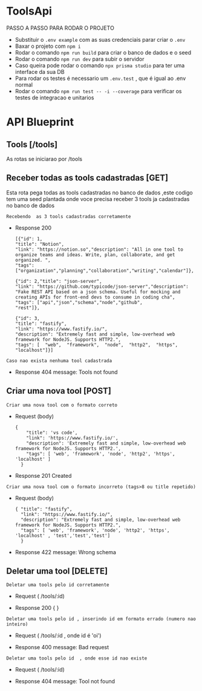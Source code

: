 # ToolsApi
PASSO A PASSO PARA RODAR O PROJETO

+ Substituir o `.env example` com as suas credenciais parar criar o `.env`
+ Baxar o projeto com `npm i`
+ Rodar o comando `npm run build` para criar o banco de dados e o seed
+ Rodar o comando `npm run dev` para subir o servidor 
+ Caso queira pode rodar o comando `npx prisma studio` para ter uma interface da sua DB
+ Para rodar os testes é necessario um `.env.test` , que é igual ao .env normal
+ Rodar o comando `npm run test -- -i --coverage` para verificar os testes de integracao e unitarios



# API Blueprint


## Tools [/tools]
As rotas se iniciarao por /tools

## Receber todas as tools cadastradas [GET]
  Esta rota pega todas as tools cadastradas no banco de dados ,este codigo tem uma seed plantada onde voce precisa receber 3 tools ja cadastradas no banco de dados

`Recebendo  as 3 tools cadastradas corretamente `

+ Response 200 

      [{"id": 1,
      "title": "Notion",
      "link": "https://notion.so","description": "All in one tool to organize teams and ideas. Write, plan, collaborate, and get organized. ",
      "tags": ["organization","planning","collaboration","writing","calendar"]},

      {"id": 2,"title": "json-server",
      "link": "https://github.com/typicode/json-server","description": "Fake REST API based on a json schema. Useful for mocking and creating APIs for front-end devs to consume in coding cha",
      "tags": ["api","json","schema","node","github",
      "rest"]},

      {"id": 3,
      "title": "fastify",
      "link": "https://www.fastify.io/",
      "description": "Extremely fast and simple, low-overhead web framework for NodeJS. Supports HTTP2.",
      "tags": [  "web",  "framework",  "node",  "http2",  "https",  "localhost"]}]

`Caso nao exista nenhuma tool cadastrada`
+ Response 404 message: Tools not found 

## Criar uma nova tool [POST]
`Criar uma nova tool com o formato correto `

+ Request (body)

      {
          "title": 'vs code',
          "link": 'https://www.fastify.io/',
          "description": 'Extremely fast and simple, low-overhead web framework for NodeJS. Supports HTTP2.',
          "tags": [ 'web', 'framework', 'node', 'http2', 'https', 'localhost' ]
        }

+ Response 201 Created

`Criar uma nova tool com o formato incorreto (tags>8 ou title repetido) `

+ Request (body)

      { "title": "fastify",
        "link": "https://www.fastify.io/",
        "description": "Extremely fast and simple, low-overhead web framework for NodeJS. Supports HTTP2.",
        "tags": [ 'web', 'framework', 'node', 'http2', 'https', 'localhost' , 'test','test','test']
        }

+ Response 422 message: Wrong schema

## Deletar uma tool [DELETE]
`Deletar uma tools pelo id corretamente`

+ Request ( /tools/:id)

+ Response 200  { }

`Deletar uma tools pelo id , inserindo id em formato errado (numero nao inteiro)`

+ Request ( /tools/:id , onde id é 'oi')

+ Response 400  message: Bad request

`Deletar uma tools pelo id  , onde esse id nao existe`

+ Request ( /tools/:id)

+ Response 404  message: Tool not found